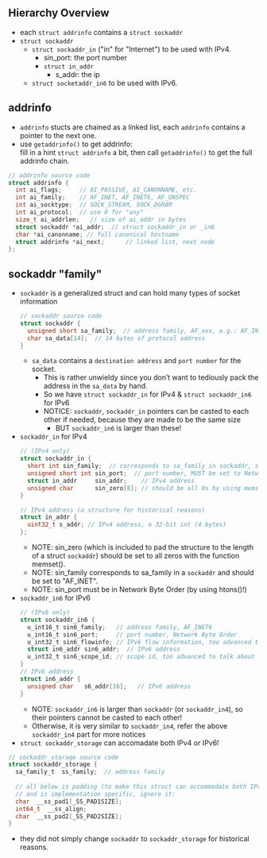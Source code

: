 ## Hierarchy Overview
- each `struct addrinfo` contains a `struct sockaddr`    
- `struct sockaddr`  
  - `struct sockaddr_in` ("in" for "Internet") to be used with IPv4.  
    - sin_port: the port number
    - `struct in_addr`
      - s_addr: the ip 
  - `struct socketaddr_in6` to be used with IPv6.  
## addrinfo  
  - `addrinfo` stucts are chained as a linked list, each `addrinfo` contains a pointer to the next one.  
  - use `getaddrinfo()` to get addrinfo:  
    fill in a hint `struct addrinfo` a bit, then call `getaddrinfo()` to get the full addrinfo chain.  
  ```C
  // addrinfo source code
  struct addrinfo {
    int ai_flags;     // AI_PASSIVE, AI_CANONNAME, etc.        
    int ai_family;    // AF_INET, AF_INET6, AF_UNSPEC
    int ai_socktype;  // SOCK_STREAM, SOCK_DGRAM 
    int ai_protocol;  // use 0 for "any"
    size_t ai_addrlen;   // size of ai_addr in bytes
    struct sockaddr *ai_addr;  // struct sockaddr_in or _in6        
    char *ai_canonname; // full canonical hostname            
    struct addrinfo *ai_next;      // linked list, next node    
  };
  
  ```
## sockaddr "family"  
- `sockaddr` is a generalized struct and can hold many types of socket information 
  ```C
  // sockaddr source code
  struct sockaddr {
    unsigned short sa_family;  // address family, AF_xxx, e.g.: AF_INET (IPv4) or AF_INET6 (IPv6)      
    char sa_data[14];  // 14 bytes of protocol address    
  }
  ```
  - `sa_data` contains a `destination address` and `port number` for the socket. 
    - This is rather unwieldy since you don’t want to tediously pack the address in the `sa_data` by hand.  
    - So we have `struct sockaddr_in` for IPv4 & `struct sockaddr_in6` for IPv6  
    - NOTICE: `sockaddr`, `sockaddr_in` pointers can be casted to each other if needed, because they are made to be the same size  
      - BUT `sockaddr_in6` is larger than these!
- `sockaddr_in` for IPv4
  ```C
  // (IPv4 only)
  struct sockaddr_in {
    short int sin_family;  // corresponds to sa_family in sockaddr, should be set to AF_INET
    unsigned short int sin_port;  // port number, MUST be set to Network Byte Order (Big Endian) by using htons()
    struct in_addr     sin_addr;    // IPv4 address
    unsigned char      sin_zero[8]; // should be all 0s by using memset(); Pad the struct so it has the same size as sockaddr
  }
  
  // IPv4 address (a structure for historical reasons)    
  struct in_addr {        
    uint32_t s_addr; // IPv4 address, a 32-bit int (4 bytes)    
  };
  ```
  - NOTE: sin_zero (which is included to pad the structure to the length of a struct `sockaddr`) should be set to all zeros with the function memset().   
  - NOTE: sin_family corresponds to sa_family in a `sockaddr` and should be set to "AF_INET".   
  - NOTE: sin_port must be in Network Byte Order (by using htons()!)  
- `sockaddr_in6` for IPv6  
  ```C
  // (IPv6 only)
  struct sockaddr_in6 {
    u_int16_t sin6_family;   // address family, AF_INET6
    u_int16_t sin6_port;     // port number, Network Byte Order
    u_int32_t sin6_flowinfo; // IPv6 flow information, too advanced to talk about here
    struct in6_addr sin6_addr;  // IPv6 address
    u_int32_t sin6_scope_id; // scope id, too advanced to talk about here
  }
  // IPv6 address
  struct in6_addr {
    unsigned char   s6_addr[16];   // IPv6 address 
  }
  ```
  - NOTE: `sockaddr_in6` is larger than `sockaddr` (or `sockaddr_in4`), so their pointers cannot be casted to each other!   
  - Otherwise, it is very similar to `sockaddr_in4`, refer the above `sockaddr_in4` part for more notices  
- `struct sockaddr_storage` can accomadate both IPv4 or IPv6!
 ```C
 // sockaddr_storage source code
 struct sockaddr_storage {
   sa_family_t  ss_family;  // address family
   
   // all below is padding (to make this struct can accommadate both IPv4 or IPv6),
   // and is implementation specific, ignore it:
   char  __ss_pad1[_SS_PAD1SIZE];
   int64_t  __ss_align;
   char  __ss_pad2[_SS_PAD2SIZE];
 }
 ```
 - they did not simply change `sockaddr` to `sockaddr_storage` for historical reasons.

